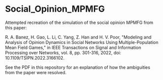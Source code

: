 # Social_Opinion_MPMFG
Attempted recreation of the simulation of the social opinion MPMFG from this paper:

R. A. Banez, H. Gao, L. Li, C. Yang, Z. Han and H. V. Poor, "Modeling and Analysis of Opinion Dynamics in Social Networks Using Multiple-Population Mean Field Games," in IEEE Transactions on Signal and Information Processing over Networks, vol. 8, pp. 301-316, 2022, doi: 10.1109/TSIPN.2022.3166102.

See the PDF in this repository for an explanation of how the ambiguities from the paper were resolved.
